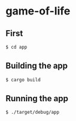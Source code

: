 # game-of-life

## First
```sh
$ cd app
```

## Building the app
```sh
$ cargo build
```

## Running the app
```sh
$ ./target/debug/app
```
